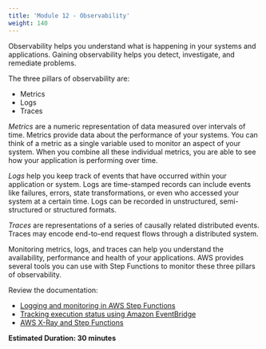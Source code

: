 ```yaml
---
title: 'Module 12 - Observability'
weight: 140
---
```

Observability helps you understand what is happening in your systems and applications. Gaining observability helps you detect, investigate, and remediate problems.

The three pillars of observability are:
  - Metrics
  - Logs
  - Traces

*Metrics* are a numeric representation of data measured over intervals of time. Metrics provide data about the performance of your systems. You can think of a metric as a single variable used to monitor an aspect of your system. When you combine all these individual metrics, you are able to see how your application is performing over time.

*Logs* help you keep track of events that have occurred within your application or system. Logs are time-stamped records can include events like failures, errors, state transformations, or even who accessed your system at a certain time. Logs can be recorded in unstructured, semi-structured or structured formats.

*Traces* are representations of a series of causally related distributed events. Traces may encode end-to-end request flows through a distributed system.

Monitoring metrics, logs, and traces can help you understand the availability, performance and health of your applications. AWS provides several tools you can use with Step Functions to monitor these three pillars of observability. 

Review the documentation:
- [Logging and monitoring in AWS Step Functions](https://docs.aws.amazon.com/step-functions/latest/dg/monitoring-logging.html)
- [Tracking execution status using Amazon EventBridge](https://docs.aws.amazon.com/step-functions/latest/dg/cw-events.html)
- [AWS X-Ray and Step Functions](https://docs.aws.amazon.com/step-functions/latest/dg/concepts-xray-tracing.html)

**Estimated Duration: 30 minutes**
